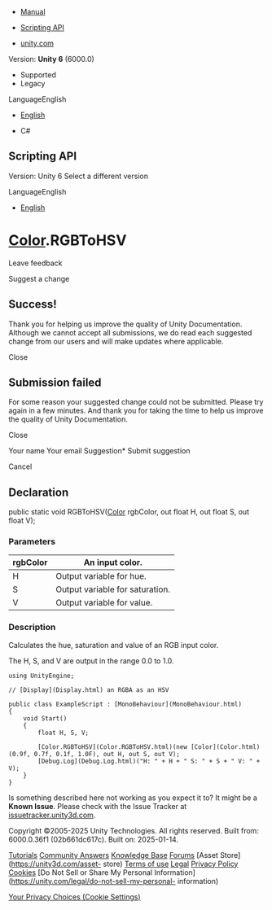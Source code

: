 [ ]()

  * [Manual](../Manual/index.html)
  * [Scripting API](../ScriptReference/index.html)

  * [unity.com](https://unity.com/)

Version: **Unity 6** (6000.0)

  * Supported
  * Legacy

LanguageEnglish

  * [English]()

  * C#

[ ](https://docs.unity3d.com)

## Scripting API

Version: Unity 6 Select a different version

LanguageEnglish

  * [English]()

#  [Color](Color.html).RGBToHSV

Leave feedback

Suggest a change

## Success!

Thank you for helping us improve the quality of Unity Documentation. Although
we cannot accept all submissions, we do read each suggested change from our
users and will make updates where applicable.

Close

## Submission failed

For some reason your suggested change could not be submitted. Please <a>try
again</a> in a few minutes. And thank you for taking the time to help us
improve the quality of Unity Documentation.

Close

Your name Your email Suggestion* Submit suggestion

Cancel

[ ]()

## Declaration

public static void RGBToHSV([Color](Color.html) rgbColor, out float H, out
float S, out float V);

### Parameters

rgbColor | An input color.  
---|---  
H | Output variable for hue.  
S | Output variable for saturation.  
V | Output variable for value.  
  
### Description

Calculates the hue, saturation and value of an RGB input color.

The H, S, and V are output in the range 0.0 to 1.0.

    
    
    using UnityEngine;  
      
    // [Display](Display.html) an RGBA as an HSV  
      
    public class ExampleScript : [MonoBehaviour](MonoBehaviour.html)
    {
        void Start()
        {
            float H, S, V;  
      
            [Color.RGBToHSV](Color.RGBToHSV.html)(new [Color](Color.html)(0.9f, 0.7f, 0.1f, 1.0F), out H, out S, out V);
            [Debug.Log](Debug.Log.html)("H: " + H + " S: " + S + " V: " + V);
        }
    }
    

Is something described here not working as you expect it to? It might be a
**Known Issue**. Please check with the Issue Tracker at
[issuetracker.unity3d.com](https://issuetracker.unity3d.com).

Copyright ©2005-2025 Unity Technologies. All rights reserved. Built from:
6000.0.36f1 (02b661dc617c). Built on: 2025-01-14.

[Tutorials](https://unity3d.com/learn) [Community
Answers](https://answers.unity3d.com) [Knowledge
Base](https://support.unity3d.com/hc/en-us)
[Forums](https://forum.unity3d.com) [Asset Store](https://unity3d.com/asset-
store) [Terms of use](https://docs.unity3d.com/Manual/TermsOfUse.html)
[Legal](https://unity.com/legal) [Privacy
Policy](https://unity.com/legal/privacy-policy)
[Cookies](https://unity.com/legal/cookie-policy) [Do Not Sell or Share My
Personal Information](https://unity.com/legal/do-not-sell-my-personal-
information)

[Your Privacy Choices (Cookie Settings)](javascript:void\(0\);)

